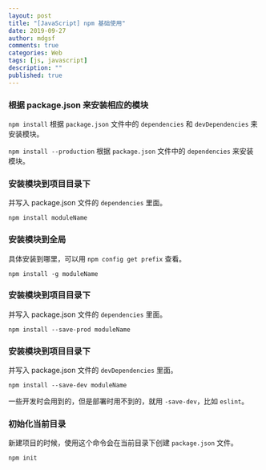 ```yaml
---
layout: post
title: "[JavaScript] npm 基础使用"
date: 2019-09-27
author: mdgsf
comments: true
categories: Web
tags: [js, javascript]
description: ""
published: true
---
```


### 根据 package.json 来安装相应的模块

`npm install` 根据 `package.json` 文件中的 `dependencies` 和
`devDependencies` 来安装模块。

`npm install --production` 根据 `package.json` 文件中的 `dependencies` 来安装
模块。

### 安装模块到项目目录下

并写入 package.json 文件的 `dependencies` 里面。

```
npm install moduleName
```

### 安装模块到全局

具体安装到哪里，可以用 `npm config get prefix` 查看。

```
npm install -g moduleName
```

### 安装模块到项目目录下

并写入 package.json 文件的 `dependencies` 里面。

```
npm install --save-prod moduleName
```

### 安装模块到项目目录下

并写入 package.json 文件的 `devDependencies` 里面。

```
npm install --save-dev moduleName
```

一些开发时会用到的，但是部署时用不到的，就用 `-save-dev`，比如 `eslint`。

### 初始化当前目录

新建项目的时候，使用这个命令会在当前目录下创建 `package.json` 文件。

```
npm init
```

